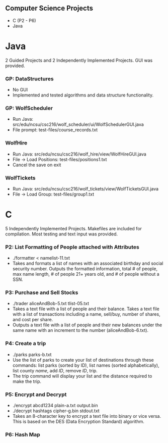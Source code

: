 ## Computer Science Projects
* C (P2 - P6)
* Java

# Java
2 Guided Projects and 2 Independently Implemented Projects. GUI was provided.

### GP: DataStructures
* No GUI
* Implemented and tested algorithms and data structure functionality.

### GP: WolfScheduler
* Run Java: src/edu/ncsu/csc216/wolf_scheduler/ui/WolfSchedulerGUI.java
* File prompt: test-files/course_records.txt

### WolfHire
* Run Java: src/edu/ncsu/csc216/wolf_hire/view/WolfHireGUI.java
* File -> Load Positions: test-files/positions1.txt
* Cancel the save on exit

### WolfTickets
* Run Java: src/edu/ncsu/csc216/wolf_tickets/view/WolfTicketsGUI.java
* File -> Load Group: test-files/group1.txt

# C
5 Independently Implemented Projects. Makefiles are included for compilation. Most testing and text input was provided.

### P2: List Formatting of People attached with Attributes 
* ./formatter < namelist-11.txt
* Takes and formats a list of names with an associated birthday and social security number. Outputs the formatted information, total # of people, max name length, # of people 21+ years old, and # of people without a SSN.

### P3: Purchase and Sell Stocks
* ./trader aliceAndBob-5.txt tlist-05.txt
* Takes a text file with a list of people and their balance. Takes a text file with a list of transactions including a name, sell/buy, number of shares, and cost per share.
* Outputs a text file with a list of people and their new balances under the same name with an increment to the number (aliceAndBob-6.txt).

### P4: Create a trip
* ./parks parks-b.txt
* Use the list of parks to create your list of destinations through these commands: list parks (sorted by ID), list names (sorted alphabetically), list county _name_, add _ID_, remove _ID_, trip.
* The trip command will display your list and the distance required to make the trip.

### P5: Encrypt and Decrypt
* ./encrypt abcd1234 plain-a.txt output.bin
* ./decrypt hashtags cipher-g.bin stdout.txt
* Takes an 8-character key to encrypt a text file into binary or vice versa. This is based on the DES (Data Encryption Standard) algorithm.

### P6: Hash Map
